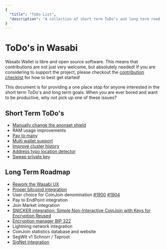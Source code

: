 ```yaml
---
{
  "title": "ToDo List",
  "description": "A collection of short term ToDo's and long term road-map goals of Wasabi Wallet. This is the Wasabi documentation, an archive of knowledge about the open-source, non-custodial and privacy-focused Bitcoin wallet for desktop."
}
---
```


# ToDo's in Wasabi

Wasabi Wallet is libre and open source software.
This means that contributions are not just very welcome, but absolutely needed!
If you are considering to support the project, please checkout the [contribution checklist](ContributionChecklist.md) for how to best get started!

This document is for providing a one place stop for anyone interested in the short term ToDo's and long term goals.
When you are ever bored and want to be productive, why not pick up one of these issues?

## Short Term ToDo's

- [Manually change the anonset shield](https://github.com/zkSNACKs/WalletWasabi/issues/1980)
- RAM usage improvements
- [Pay to many](https://github.com/zkSNACKs/WalletWasabi/issues/733)
- [Multi wallet support](https://github.com/zkSNACKs/WalletWasabi/issues/1476)
- [Improve cluster history](https://github.com/zkSNACKs/WalletWasabi/issues/612)
- [Address typo location detector](https://github.com/zkSNACKs/WalletWasabi/issues/2114)
- [Sweap private key](https://github.com/zkSNACKs/WalletWasabi/issues/486)

## Long Term Roadmap

- [Rework the Wasabi UX](https://github.com/zkSNACKs/WalletWasabi/issues/1369)
- [Proper bitcoind integration](https://github.com/zkSNACKs/WalletWasabi/issues/2107)
- User choice for CoinJoin denomination [#1900](https://github.com/zkSNACKs/WalletWasabi/issues/1900) [#1904](https://github.com/zkSNACKs/WalletWasabi/issues/1904)
- Pay to EndPoint integration
- Join Market integration
- [SNICKER integration: Simple Non-Interactive CoinJoin with Keys for Encryption Reused](https://github.com/zkSNACKs/Meta/issues/67)
- [Encryption manager BIP 322](https://github.com/zkSNACKs/WalletWasabi/issues/1121)
- Lightning network integration
- CoinJoin statistics database and website
- SegWit v1 Schnorr / Taproot
- [SigNet integration](https://github.com/zkSNACKs/Meta/issues/66)
